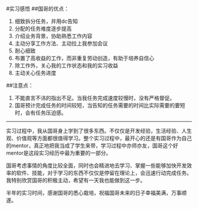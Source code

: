 #实习感悟
##国哥的优点：
1.	细致拆分任务，并用dc告知
2.	分配的任务难度逐步提高
3.	介绍业务背景，协助熟悉工作内容
4.	主动分享工作方法、主动拉上我参加会议
5.	耐心细致
6.	布置了高收益的工作，而非重复劳动创造，有助于培养自信心
7.	除工作外，关心我的工作状态和我的实习收益
8.	主动关心任务进度

##注意点：
1.	不能直言不讳的指出不足。当我任务完成速度较慢时，没有严格督促。
2. 国哥预计完成任务的时间较短，当告知的任务需要的时间比实际需要的要短时，会有任务压迫感。

----

实习过程中，我从国哥身上学到了很多东西。不仅仅是开发经验，生活经验、人生观、价值观等方面都很值得学习。整个实习过程中，最开心的还是有国哥作为自己的mentor，真正地把我当成了学生来带，学习过程中亦师亦友，国哥这个好mentor是这段实习经历中最为重要的一部分。

国哥考虑事情的角度比较全面，同时也会精进地去学习、掌握一些能够加快开发效率的软件、技能，对于学习的东西不仅仅是停留在理论上，会迅速行动完成任务。我特别欣赏国哥的积极主动，希望有一天我也能做到这一步。

半年的实习时间，感谢国哥的悉心栽培，祝福国哥未来的日子幸福美满，万事顺遂。